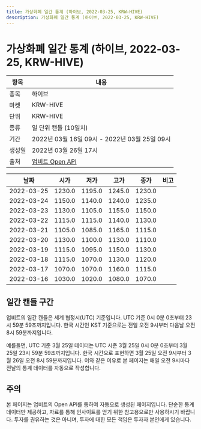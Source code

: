 ```yaml
---
title: 가상화폐 일간 통계 (하이브, 2022-03-25, KRW-HIVE)
description: 가상화폐 일간 통계 (하이브, 2022-03-25, KRW-HIVE)
---
```


가상화폐 일간 통계 (하이브, 2022-03-25, KRW-HIVE)
===

|항목|내용|
|--|--|
|종목|하이브|
|마켓|KRW-HIVE|
|단위|KRW-HIVE|
|종류|일 단위 캔들 (10일치)|
|기간|2022년 03월 16일 09시 - 2022년 03월 25일 09시|
|생성일|2022년 03월 26일 17시|
|출처|[업비트 Open API](https://docs.upbit.com)|


|날짜|시가|저가|고가|종가|비고|
|--|--|--|--|--|--|
|2022-03-25|1230.0|1195.0|1245.0|1230.0|    |
|2022-03-24|1150.0|1140.0|1240.0|1235.0|    |
|2022-03-23|1130.0|1105.0|1155.0|1150.0|    |
|2022-03-22|1115.0|1115.0|1140.0|1130.0|    |
|2022-03-21|1105.0|1085.0|1165.0|1115.0|    |
|2022-03-20|1130.0|1100.0|1130.0|1110.0|    |
|2022-03-19|1115.0|1095.0|1150.0|1130.0|    |
|2022-03-18|1115.0|1070.0|1130.0|1120.0|    |
|2022-03-17|1070.0|1070.0|1160.0|1115.0|    |
|2022-03-16|1030.0|1020.0|1080.0|1070.0|    |


일간 캔들 구간
---
업비트의 일간 캔들은 세계 협정시(UTC) 기준입니다. 
UTC 기준 0시 0분 0초부터 23시 59분 59초까지입니다. 
한국 시간인 KST 기준으로는 전일 오전 9시부터 다음날 오전 8시 59분까지입니다. 


예를들면, UTC 기준 3월 25일 데이터는 UTC 시준 3월 25일 0시 0분 0초부터 3월 25일 23시 59분 59초까지입니다. 
한국 시간으로 표현하면 3월 25일 오전 9시부터 3월 26일 오전 8시 59분까지입니다. 
이와 같은 이유로 본 페이지는 매일 오전 9시마다 전날의 통계 데이터를 자동으로 작성합니다. 


주의
---


본 페이지는 업비트의 Open API를 통하여 자동으로 생성된 페이지입니다. 
단순한 통계 데이터만 제공하고, 자료를 통해 인사이트를 얻기 위한 참고용으로만 사용하시기 바랍니다. 
투자를 권유하는 것은 아니며, 투자에 대한 모든 책임은 투자자 본인에게 있습니다. 
